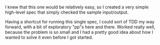 I knew that this one would be relatively easy, so I created a very
simple high-level spec that simply checked the sample input/output.

Having a shortcut for running this single spec, I could sort of TDD my
way forward, with a bit of exploratory "pp"s here and there. Worked
really well, because the problem is so small and I had a pretty good idea about how I wanted to solve it even before I got started. 

